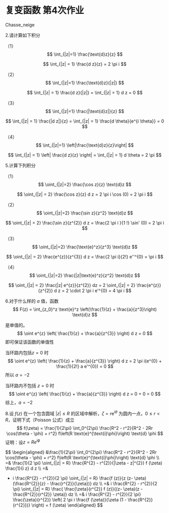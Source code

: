 # 复变函数 第4次作业

Chasse_neige

2.请计算如下积分

（1）
$$
\int_{|z|=1} \frac{\text{d}z}{z}
$$

$$
\int_{|z| = 1} \frac{d z}{z} = 2 \pi i
$$

（2）
$$
\int_{|z|=1} \frac{\text{d}z}{|z|}
$$

$$
\int_{|z| = 1} \frac{d z}{|z|} = \int_{|z|  = 1} d z = 0
$$

（3）
$$
\int_{|z|=1} \frac{|\text{d}z|}{z}
$$

$$
\int_{|z| = 1} \frac{|d z|}{z} = \int_{|z| = 1} \frac{d \theta}{e^{i \theta}} = 0
$$

（4）
$$
\int_{|z|=1} \left|\frac{\text{d}z}{z}\right|
$$

$$
\int_{|z| = 1} \left| \frac{d z}{z} \right| = \int_{|z| = 1} d \theta = 2 \pi
$$

5.计算下列积分

（1）
$$
\oint_{|z|=2} \frac{\cos z}{z} \text{d}z
$$

$$
\oint_{|z| = 2} \frac{\cos z}{z} d z = 2 \pi i \cos (0) = 2 \pi i
$$

（2）
$$
\oint_{|z|=2} \frac{\sin z}{z^2} \text{d}z
$$

$$
\oint_{|z| = 2} \frac{\sin z}{z^{2}} d z = \frac{2 \pi i }{1 !} \sin' (0) = 2 \pi i
$$

（3）
$$
\oint_{|z|=2} \frac{\text{e}^z}{z^3} \text{d}z
$$

$$
\oint_{|z| = 2} \frac{e^{z}}{z^{3}} d z = \frac{2 \pi i}{2!} e''^{0} = \pi i
$$

（4）
$$
\oint_{|z|=2} \frac{|z|\text{e}^z}{z^2} \text{d}z
$$

$$
\oint_{|z| = 2} \frac{|z| e^{z}}{z^{2}} dz = 2 \oint_{|z| = 2} \frac{e^{z}}{z^{2}} d z = 2 \cdot 2 \pi i e'^{0} = 4 \pi i
$$

6.对于什么样的 $a$ 值，函数
$$
F(z) = \int_{z_0}^z \text{e}^z \left(\frac{1}{z} + \frac{a}{z^3}\right) \text{d}z
$$

是单值的。
$$
\oint e^{z} \left( \frac{1}{z} + \frac{a}{z^{3}} \right) d z = 0
$$
即可保证该函数的单值性

当环路内包括$z = 0$ 时
$$
\oint e^{z} \left( \frac{1}{z} + \frac{a}{z^{3}} \right) d z  = 2 \pi i(e^{0} + \frac{1}{2!} a e'^{0}) = 0
$$
所以 $a = -2$ 

当环路内不包括 $z = 0$ 时
$$
\oint e^{z} \left( \frac{1}{z} + \frac{a}{z^{3}} \right) d z   = 0 + 0 = 0
$$
综上，$a = -2$

8.设 $f(z)$ 在一个包含圆域 $|z| \leq R$ 的区域中解析，$\zeta = r \text{e}^{\text{i}\theta}$ 为圆内一点，$0 \leq r < R$，证明下式（Poisson 公式）成立
$$
f(\zeta) = \frac{1}{2\pi} \int_0^{2\pi} \frac{R^2 - r^2}{R^2 - 2Rr \cos(\theta - \phi) + r^2} f\left(R \text{e}^{\text{i}\phi}\right) \text{d} \phi
$$
证明：设$z = R e^{i \phi}$

$$
\begin{aligned}
&\frac{1}{2\pi} \int_0^{2\pi} \frac{R^2 - r^2}{R^2 - 2Rr \cos(\theta - \phi) + r^2} f\left(R \text{e}^{\text{i}\phi}\right) \text{d} \phi  \\\\
=& 
\frac{1}{2 \pi} \oint_{|z| = R} \frac{R^{2} - r^{2}}{|\zeta - z|^{2}} f (\zeta) \frac{1}{i z} d z \\\\
 =& 
- i \frac{R^{2} - r^{2}}{2 \pi} \oint_{|z| = R} \frac{f (z)}{z (z- \zeta)(\frac{R^{2}}{z} - \frac{r^{2}}{\zeta})} dz \\\\
 =& 
i \frac{R^{2} - r^{2}}{2 \pi} \oint_{|z| = R} \frac{ \frac{\zeta}{r^{2}} f (z)}{(z- \zeta)(z - \frac{R^{2}}{r^{2}} \zeta)} dz \\\\ 
=&
i \frac{R^{2} - r^{2}}{2 \pi} \frac{\zeta}{r^{2}} \left( 2 \pi i \frac{f (\zeta)}{\zeta (1 - \frac{R^{2}}{r^{2}})} \right)  = f (\zeta)
\end{aligned}
$$
